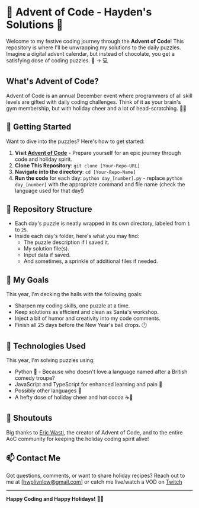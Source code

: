 # 🎄 Advent of Code - Hayden's Solutions 🌟

Welcome to my festive coding journey through the **Advent of Code**! This repository is where I'll be unwrapping my solutions to the daily puzzles. Imagine a digital advent calendar, but instead of chocolate, you get a satisfying dose of coding puzzles. 🍫 -> 💻

## What's Advent of Code?

Advent of Code is an annual December event where programmers of all skill levels are gifted with daily coding challenges. Think of it as your brain's gym membership, but with holiday cheer and a lot of head-scratching. 🤔🎅

## 🚀 Getting Started

Want to dive into the puzzles? Here's how to get started:

1. **Visit [Advent of Code](https://adventofcode.com/)** - Prepare yourself for an epic journey through code and holiday spirit.
2. **Clone This Repository**: `git clone [Your-Repo-URL]`
3. **Navigate into the directory**: `cd [Your-Repo-Name]`
4. **Run the code** for each day: `python day_[number].py` - replace `python day_[number]` with the appropriate command and file name (check the language used for that day!)

## 📂 Repository Structure

- Each day's puzzle is neatly wrapped in its own directory, labeled from `1` to `25`.
- Inside each day's folder, here's what you may find:
  - The puzzle description if I saved it.
  - My solution file(s).
  - Input data if saved.
  - And sometimes, a sprinkle of additional files if needed.

## 🎯 My Goals

This year, I'm decking the halls with the following goals:

- Sharpen my coding skills, one puzzle at a time.
- Keep solutions as efficient and clean as Santa's workshop.
- Inject a bit of humor and creativity into my code comments.
- Finish all 25 days before the New Year's ball drops. 🕛

## 🤖 Technologies Used

This year, I'm solving puzzles using:

- Python 🐍 - Because who doesn't love a language named after a British comedy troupe?
- JavaScript and TypeScript for enhanced learning and pain 🏫
- Possibly other languages 🤔
- A hefty dose of holiday cheer and hot cocoa ☕🎄

## 📣 Shoutouts

Big thanks to [Eric Wastl](http://was.tl/), the creator of Advent of Code, and to the entire AoC community for keeping the holiday coding spirit alive!

## 📫 Contact Me

Got questions, comments, or want to share holiday recipes? Reach out to me at [hwplivnlow@gmail.com] or catch me live/watch a VOD on [Twitch](https://twitch.tv/hp_az)

---

**Happy Coding and Happy Holidays!** 🎉🎄

